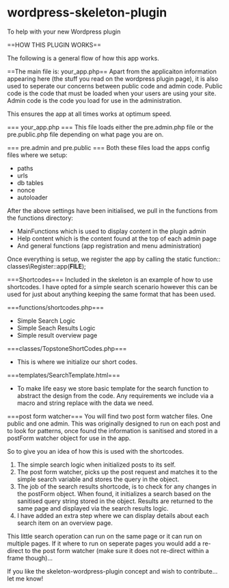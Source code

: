 wordpress-skeleton-plugin
=========================

To help with your new Wordpress plugin

==HOW THIS PLUGIN WORKS==

The following is a general flow of how this app works.

==The main file is: your_app.php==
Apart from the applicaiton information appearing here (the stuff you read on the wordpress plugin page), it is also used
to seperate our concerns between public code and admin code. Public code is the code that must be loaded when your users are using your site. Admin code is the code you load for use in the administration.

This ensures the app at all times works at optimum speed.

=== your_app.php === 
This file loads either the pre.admin.php file or the pre.public.php file depending on what page you are on.

=== pre.admin and pre.public ===
Both these files load the apps config files where we setup:

- paths
- urls
- db tables
- nonce
- autoloader

After the above settings have been initialised, we pull in the functions from the functions directory:

- MainFunctions which is used to display content in the plugin admin
- Help content which is the content found at the top of each admin page
- And general functions (app registration and menu administration)

Once everything is setup, we register the app by calling the static function:: classes\Register::app(__FILE__);

===Shortcodes===
Included in the skeleton is an example of how to use shortcodes. I have opted for a simple search scenario however this can be used for just about anything keeping the same format that has been used.

===functions/shortcodes.php===
- Simple Search Logic
- Simple Seach Results Logic
- Simple result overview page

===classes/TopstoneShortCodes.php===
- This is where we initialize our short codes.

===templates/SearchTemplate.html===
- To make life easy we store basic template for the search function to abstract the design from the code. Any requirements we include via a macro and string replace with the data we need.

===post form watcher===
You will find two post form watcher files. One public and one admin. This was originally designed to run on each post and to look for patterns, once found the information is sanitised and stored in a postForm watcher object for use in the app. 

So to give you an idea of how this is used with the shortcodes.

1. The simple search logic when initialized posts to its self.
2. The post form watcher, picks up the post request and matches it to the simple search variable and stores the query in the object.
3. The job of the search results shortcode, is to check for any changes in the postForm object. When found, it initializes a search based on the sanitised query string stored in the object. Results are returned to the same page and displayed via the search results logic.
4. I have added an extra step where we can display details about each search item on an overview page.

This little search operation can run on the same page or it can run on multiple pages. If it where to run on seperate pages you would add a re-direct to the post form watcher (make sure it does not re-direct within a frame though)...

If you like the skeleton-wordpress-plugin concept and wish to contribute... let me know!




